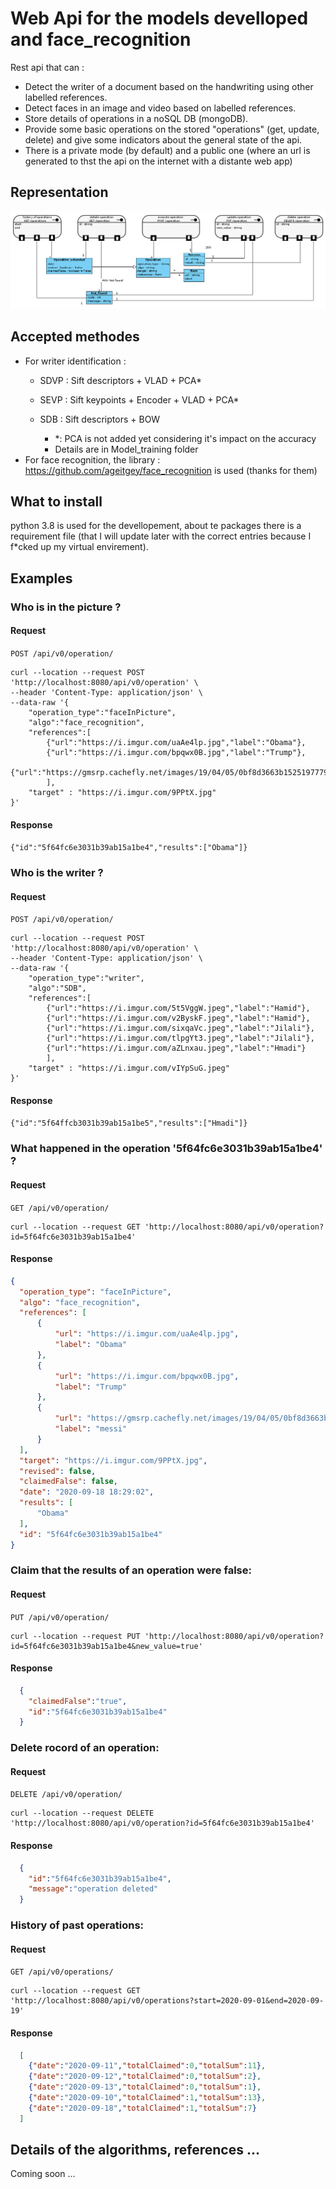 # Web Api for the models develloped and face_recognition
Rest api that can :
- Detect the writer of a document based on the handwriting using other labelled references.
- Detect faces in an image and video based on labelled references.
- Store details of operations in a noSQL DB (mongoDB).
- Provide some basic operations on the stored "operations" (get, update, delete) and give some indicators about the general state of the api.
- There is a private mode (by default) and a public one (where an url is generated to thst the api on the internet with a distante web app)

## Representation

![All resources](./api_architecture.png)

## Accepted methodes
- For writer identification :
  - SDVP : Sift descriptors + VLAD + PCA*
  - SEVP : Sift keypoints + Encoder + VLAD + PCA*
  - SDB : Sift descriptors + BOW

	* *: PCA is not added yet considering it's impact on the accuracy
	* Details are in Model_training folder
- For face recognition, the library : https://github.com/ageitgey/face_recognition is used (thanks for them)

## What to install
python 3.8 is used for the devellopement, about te packages there is a requirement file (that I will update later with the correct entries because I f*cked up my virtual envirement).

## Examples
  ### Who is in the picture ?
  #### Request
  `POST /api/v0/operation/`

    curl --location --request POST 'http://localhost:8080/api/v0/operation' \
    --header 'Content-Type: application/json' \
    --data-raw '{
        "operation_type":"faceInPicture",
        "algo":"face_recognition",
        "references":[
            {"url":"https://i.imgur.com/uaAe4lp.jpg","label":"Obama"},
            {"url":"https://i.imgur.com/bpqwx0B.jpg","label":"Trump"},
            {"url":"https://gmsrp.cachefly.net/images/19/04/05/0bf8d3663b1525197779635c87ee8e16/960.jpg","label":"messi"}
            ],
        "target" : "https://i.imgur.com/9PPtX.jpg"
    }'

  #### Response
  `{"id":"5f64fc6e3031b39ab15a1be4","results":["Obama"]}`

  ### Who is the writer ?
  #### Request
  `POST /api/v0/operation/`

    curl --location --request POST 'http://localhost:8080/api/v0/operation' \
    --header 'Content-Type: application/json' \
    --data-raw '{
        "operation_type":"writer",
        "algo":"SDB",
        "references":[
            {"url":"https://i.imgur.com/5t5VggW.jpeg","label":"Hamid"},
            {"url":"https://i.imgur.com/v2ByskF.jpeg","label":"Hamid"},
            {"url":"https://i.imgur.com/sixqaVc.jpeg","label":"Jilali"},
            {"url":"https://i.imgur.com/tlpgYt3.jpeg","label":"Jilali"},
            {"url":"https://i.imgur.com/aZLnxau.jpeg","label":"Hmadi"}
            ],
        "target" : "https://i.imgur.com/vIYpSuG.jpeg"
    }'

  #### Response
  `{"id":"5f64ffcb3031b39ab15a1be5","results":["Hmadi"]}`

  ### What happened in the operation '5f64fc6e3031b39ab15a1be4' ?
  #### Request
  `GET /api/v0/operation/`

    curl --location --request GET 'http://localhost:8080/api/v0/operation?id=5f64fc6e3031b39ab15a1be4'

  #### Response
  ```json
  {
    "operation_type": "faceInPicture",
    "algo": "face_recognition",
    "references": [
        {
            "url": "https://i.imgur.com/uaAe4lp.jpg",
            "label": "Obama"
        },
        {
            "url": "https://i.imgur.com/bpqwx0B.jpg",
            "label": "Trump"
        },
        {
            "url": "https://gmsrp.cachefly.net/images/19/04/05/0bf8d3663b1525197779635c87ee8e16/960.jpg",
            "label": "messi"
        }
    ],
    "target": "https://i.imgur.com/9PPtX.jpg",
    "revised": false,
    "claimedFalse": false,
    "date": "2020-09-18 18:29:02",
    "results": [
        "Obama"
    ],
    "id": "5f64fc6e3031b39ab15a1be4"
  }
  ```
  ### Claim that the results of an operation were false:
  #### Request
  `PUT /api/v0/operation/`

    curl --location --request PUT 'http://localhost:8080/api/v0/operation?id=5f64fc6e3031b39ab15a1be4&new_value=true'

  #### Response
  ```json
    {
      "claimedFalse":"true",
      "id":"5f64fc6e3031b39ab15a1be4"
    }
  ```
  ### Delete rocord of an operation:
  #### Request
  `DELETE /api/v0/operation/`

    curl --location --request DELETE 'http://localhost:8080/api/v0/operation?id=5f64fc6e3031b39ab15a1be4'

  #### Response
  ```json
    {
      "id":"5f64fc6e3031b39ab15a1be4",
      "message":"operation deleted"
    }
  ```
  ### History of past operations:
  #### Request
  `GET /api/v0/operations/`

    curl --location --request GET 'http://localhost:8080/api/v0/operations?start=2020-09-01&end=2020-09-19'

  #### Response
  ```json
    [
      {"date":"2020-09-11","totalClaimed":0,"totalSum":11},
      {"date":"2020-09-12","totalClaimed":0,"totalSum":2},
      {"date":"2020-09-13","totalClaimed":0,"totalSum":1},
      {"date":"2020-09-10","totalClaimed":1,"totalSum":13},
      {"date":"2020-09-18","totalClaimed":1,"totalSum":7}
    ]
  ```
  
## Details of the algorithms, references ...
Coming soon ...